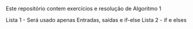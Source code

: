 Este repositório contem exercícios e resolução de Algoritmo 1 


Lista 1 - Será usado apenas Entradas, saídas e if-else
Lista 2 - if e elses 
